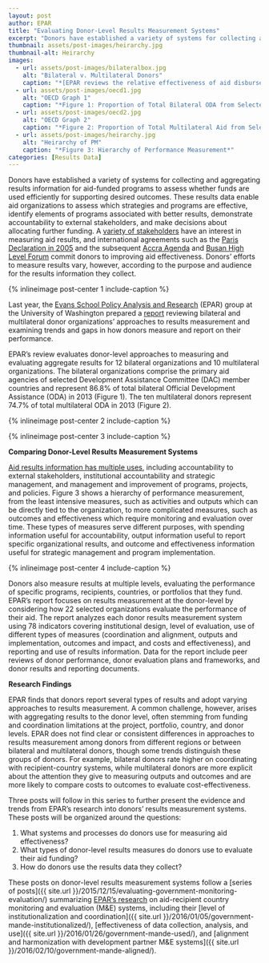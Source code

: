```yaml
---
layout: post
author: EPAR
title: "Evaluating Donor-Level Results Measurement Systems"
excerpt: "Donors have established a variety of systems for collecting and aggregating results information for aid-funded programs to assess whether..."
thumbnail: assets/post-images/heirarchy.jpg
thumbnail-alt: Heirarchy
images:
  - url: assets/post-images/bilateralbox.jpg
    alt: "Bilateral v. Multilateral Donors"
    caption: "*[EPAR reviews the relative effectiveness of aid disbursed by bilateral and multilateral donors in a separate report.](http://evans.uw.edu/sites/default/files/public/EPAR_UW_294_Multilateral vs Bilateral Aid_3.30.15.pdf)*"
  - url: assets/post-images/oecd1.jpg
    alt: "OECD Graph 1"
    caption: "*Figure 1: Proportion of Total Bilateral ODA from Selected OECD DAC Member Countries, 2013. [Source.](http://www.oecd.org/dac/stats/statisticsonresourceflowstodevelopingcountries.htm)*"
  - url: assets/post-images/oecd2.jpg
    alt: "OECD Graph 2"
    caption: "*Figure 2: Proportion of Total Multilateral Aid from Selected Multilateral Organizations, 2013. [Source.](http://www.oecd.org/dac/stats/statisticsonresourceflowstodevelopingcountries.htm)*"
  - url: assets/post-images/heirarchy.jpg
    alt: "Heirarchy of PM"
    caption: "*Figure 3: Hierarchy of Performance Measurement*"
categories: [Results Data]
---
```


Donors have established a variety of systems for collecting and aggregating results information for aid-funded programs to assess whether funds are used efficiently for supporting desired outcomes. These results data enable aid organizations to assess which strategies and programs are effective, identify elements of programs associated with better results, demonstrate accountability to external stakeholders, and make decisions about allocating further funding. A [variety of stakeholders](http://www.oecd.org/dac/peer-reviews/Development-Results-Note.pdf) have an interest in measuring aid results, and international agreements such as the [Paris Declaration in 2005](http://www.oecd.org/dac/effectiveness/34428351.pdf) and the subsequent [Accra Agenda](http://www.oecd.org/dac/effectiveness/45827311.pdf) and [Busan High Level Forum](http://www.oecd.org/dac/effectiveness/fourthhighlevelforumonaideffectiveness.htm) commit donors to improving aid effectiveness. Donors’ efforts to measure results vary, however, according to the purpose and audience for the results information they collect.

{% inlineimage post-center 1 include-caption %}

Last year, the [Evans School Policy Analysis and Research](http://evans.uw.edu/centers-projects/epar/evans-school-policy-analysis-research-group) (EPAR) group at the University of Washington prepared a [report](http://evans.uw.edu/centers-projects/epar/research/epar-technical-report-300-evaluating-donor-level-results-measurement) reviewing bilateral and multilateral donor organizations’ approaches to results measurement and examining trends and gaps in how donors measure and report on their performance.

EPAR’s review evaluates donor-level approaches to measuring and evaluating aggregate results for 12 bilateral organizations and 10 multilateral organizations. The bilateral organizations comprise the primary aid agencies of selected Development Assistance Committee (DAC) member countries and represent 86.8% of total bilateral Official Development Assistance (ODA) in 2013 (Figure 1). The ten multilateral donors represent 74.7% of total multilateral ODA in 2013 (Figure 2). 

{% inlineimage post-center 2 include-caption %}

{% inlineimage post-center 3 include-caption %}

**Comparing Donor-Level Results Measurement Systems**

[Aid results information has multiple uses](http://www.oecd.org/dac/peer-reviews/Development-Results-Note.pdf), including accountability to external stakeholders, institutional accountability and strategic management, and management and improvement of programs, projects, and policies. Figure 3 shows a hierarchy of performance measurement, from the least intensive measures, such as activities and outputs which can be directly tied to the organization, to more complicated measures, such as outcomes and effectiveness which require monitoring and evaluation over time. These types of measures serve different purposes, with spending information useful for accountability, output information useful to report specific organizational results, and outcome and effectiveness information useful for strategic management and program implementation. 

{% inlineimage post-center 4 include-caption %}

Donors also measure results at multiple levels, evaluating the performance of specific programs, recipients, countries, or portfolios that they fund. EPAR’s report focuses on results measurement at the donor-level by considering how 22 selected organizations evaluate the performance of their aid. The report analyzes each donor results measurement system using 78 indicators covering institutional design, level of evaluation, use of different types of measures (coordination and alignment, outputs and implementation, outcomes and impact, and costs and effectiveness), and reporting and use of results information. Data for the report include peer reviews of donor performance, donor evaluation plans and frameworks, and donor results and reporting documents.

**Research Findings**

EPAR finds that donors report several types of results and adopt varying approaches to results measurement. A common challenge, however, arises with aggregating results to the donor level, often stemming from funding and coordination limitations at the project, portfolio, country, and donor levels. EPAR does not find clear or consistent differences in approaches to results measurement among donors from different regions or between bilateral and multilateral donors, though some trends distinguish these groups of donors. For example, bilateral donors rate higher on coordinating with recipient-country systems, while multilateral donors are more explicit about the attention they give to measuring outputs and outcomes and are more likely to compare costs to outcomes to evaluate cost-effectiveness. 

Three posts will follow in this series to further present the evidence and trends from EPAR’s research into donors’ results measurement systems. These posts will be organized around the questions:

1.	What systems and processes do donors use for measuring aid effectiveness?
2.	What types of donor-level results measures do donors use to evaluate their aid funding?
3.	How do donors use the results data they collect?

These posts on donor-level results measurement systems follow a [series of posts]({{ site.url }}/2015/12/15/evaluating-government-monitoring-evaluation/) summarizing [EPAR’s research](http://evans.uw.edu/centers-projects/epar/research/epar-brief-no-299-evaluating-country-me-systems) on aid-recipient country monitoring and evaluation (M&E) systems, including their [level of institutionalization and coordination]({{ site.url }}/2016/01/05/government-mande-institutionalized/), [effectiveness of data collection, analysis, and use]({{ site.url }}/2016/01/26/government-mande-used/), and [alignment and harmonization with development partner M&E systems]({{ site.url }}/2016/02/10/government-mande-aligned/).
